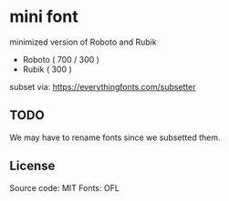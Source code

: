 # mini font

minimized version of Roboto and Rubik
 - Roboto ( 700 / 300 )
 - Rubik ( 300 )

subset via: https://everythingfonts.com/subsetter


## TODO

We may have to rename fonts since we subsetted them.


## License

Source code: MIT
Fonts: OFL
